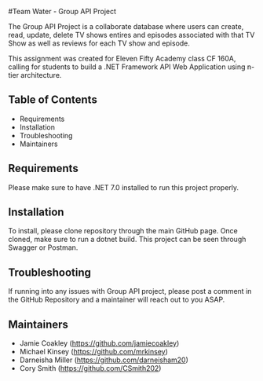 #Team Water - Group API Project 

The Group API Project is a collaborate database where users can create, read, update, delete TV shows entires and episodes associated with that TV Show as well as reviews for each TV show and episode. 

This assignment was created for Eleven Fifty Academy class CF 160A, calling for students to build a .NET Framework API Web Application using n-tier architecture. 

## Table of Contents
- Requirements
- Installation
- Troubleshooting
- Maintainers

## Requirements 

Please make sure to have .NET 7.0 installed to run this project properly.

## Installation 

To install, please clone repository through the main GitHub page. Once cloned, make sure to run a dotnet build. This project can be seen through Swagger or Postman. 

## Troubleshooting

If running into any issues with Group API project, please post a comment in the GitHub Repository and a maintainer will reach out to you ASAP.

## Maintainers

- Jamie Coakley (https://github.com/jamiecoakley)
- Michael Kinsey (https://github.com/mrkinsey)
- Darneisha Miller (https://github.com/darneisham20)
- Cory Smith (https://github.com/CSmith202)